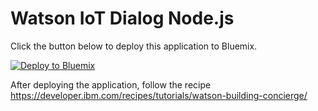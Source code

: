 # Watson IoT Dialog Node.js

Click the button below to deploy this application to Bluemix. 

[![Deploy to Bluemix](https://bluemix.net/deploy/button.png)](https://bluemix.net/deploy?repository=https://github.com/ibm-watson-iot/iot-dialog)

After deploying the application, follow the recipe https://developer.ibm.com/recipes/tutorials/watson-building-concierge/
